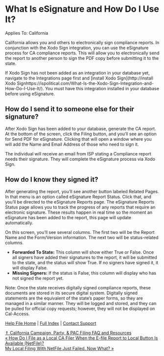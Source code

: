  What Is eSignature and How Do I Use It?
==========

Applies To: California

California allows you and others to electronically sign compliance reports. In conjunction with the Xodo Sign integration, you can use the eSignature process for CA compliance reports. This will allow you to electronically send the report to another person to sign the PDF copy before submitting it to the state.

If Xodo Sign has not been added as an integration in your database yet, navigate to the Integrations page first and [install Xodo Sign](http://install Xodo Signhttps://ispolitical.com/What-Is-the-Xodo-Sign-Integration-and-How-Do-I-Use-It/). You must have this integration installed in your database before using eSignature.

How do I send it to someone else for their signature?
----------

After Xodo Sign has been added to your database, generate the CA report. At the bottom of the screen, click the Filing button, and you’ll see an option for Send PDF for eSignature. Clicking that will open a window where you will add the Name and Email Address of those who need to sign it. 

The individual will receive an email from ISP stating a Compliance report needs their signature. They will complete the eSignature process via Xodo Sign.

How do I know they signed it?
----------

After generating the report, you’ll see another button labeled Related Pages. In that menu is an option called eSignature Report Status. Click that, and you’ll be directed to the eSignature Reports page. The eSignature Reports Status page allows you to track the progress of any reports that require an electronic signature. These results happen in real time so the moment an eSignature has been added to the report, this page will update automatically.

On this screen, you’ll see several columns. The first two will be the Report Name and the Form/Version information. The next two will be status-related columns.

* **Forwarded To State:** This column will show either True or False. Once all signers have added their signatures to the report, it will be submitted to the state, and the status will show True. If no signers have signed it, it will display False.
* **Missing Signers:** If the status is False, this column will display who has not signed the report yet. 

Note: Once the state receives digitally signed compliance reports, these documents are stored in its secure digital system. Digitally signed statements are the equivalent of the state’s paper forms, so they are managed in a similar manner. They will be logged and stored, and they can be pulled for official copy requests; however, they will not be displayed on Cal-Access.

[Help File Home](/help/) | [Full Index](/Help-File-Directory/) | [Contact Support](mailto:support@ISPolitical.com)

[⇑ California Campaign, Party, & PAC Filing FAQ and Resources](/California-Campaign-Party-PAC-Filing-FAQ-and-Resources)  
[« How Do I File as a Local CA Filer When the E-file Report to Local Button Is Available (NetFile)?](/How-Do-I-File-as-a-Local-CA-Filer-When-the-E-file-Report-to-Local-Button-Is-Available-NetFile)  
[My Local Filing With NetFile Just Failed. Now What? »](/My-Local-Filing-With-NetFile-Just-Failed-Now-What)